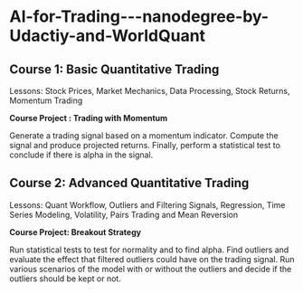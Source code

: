 # AI-for-Trading---nanodegree-by-Udactiy-and-WorldQuant

## Course 1: Basic Quantitative Trading
Lessons: Stock Prices, Market Mechanics, Data Processing, Stock Returns, Momentum Trading

**Course Project : Trading with Momentum**

Generate a trading signal based on a momentum indicator. Compute the signal and produce projected returns. Finally, perform a statistical test to conclude if there is alpha in the signal.

## Course 2: Advanced Quantitative Trading
Lessons: Quant Workflow, Outliers and Filtering Signals, Regression, Time Series Modeling, Volatility, Pairs Trading and Mean Reversion

**Course Project: Breakout Strategy**

Run statistical tests to test for normality and to find alpha. Find outliers and evaluate the effect that filtered outliers could have on the trading signal. Run various scenarios of the model with or without the outliers and decide if the outliers should be kept or not.
